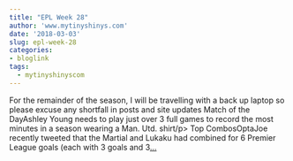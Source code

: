 ```yaml
---
title: "EPL Week 28"
author: 'www.mytinyshinys.com'
date: '2018-03-03'
slug: epl-week-28
categories:
- bloglink
tags:
  - mytinyshinyscom
---
```


For the remainder of the season, I will be travelling with a back up laptop so please excuse any shortfall in posts and site updates Match of the DayAshley Young needs to play just over 3 full games to record the most minutes in a season wearing a Man. Utd. shirt/p> Top CombosOptaJoe recently tweeted that the Martial and Lukaku had combined for 6 Premier League goals (each with 3 goals and 3[... <i class="fas fa-external-link-alt"></i>](https://www.mytinyshinys.com/2018/03/03/epl-week-28/)


